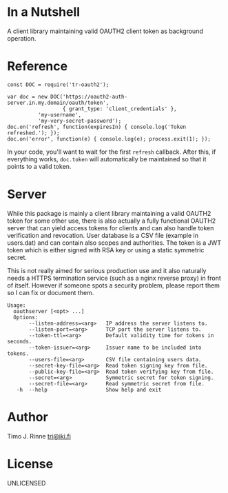 In a Nutshell
=============

A client library maintaining valid OAUTH2 client token as background
operation.


Reference
=========

```
const DOC = require('tr-oauth2');

var doc = new DOC('https://oauth2-auth-server.in.my.domain/oauth/token',
                  { grant_type: 'client_credentials' },
		  'my-username',
		  'my-very-secret-password');
doc.on('refresh', function(expiresIn) { console.log('Token refreshed.'); });
doc.on('error', function(e) { console.log(e); process.exit(1); });
```

In your code, you'll want to wait for the first `refresh`
callback. After this, if everything works, `doc.token` will
automatically be maintained so that it points to a valid token.

Server
======

While this package is mainly a client library maintaining a valid
OAUTH2 token for some other use, there is also actually a fully
functional OAUTH2 server that can yield access tokens for clients and
can also handle token verification and revocation. User database is a
CSV file (example in users.dat) and can contain also scopes and
authorities. The token is a JWT token which is either signed with RSA
key or using a static symmetric secret.

This is not really aimed for serious production use and it also
naturally needs a HTTPS termination service (such as a nginx reverse
proxy) in front of itself. However if someone spots a security
problem, please report them so I can fix or document them.

```
Usage:
  oauthserver [<opt> ...]
  Options:
       --listen-address=<arg>   IP address the server listens to.
       --listen-port=<arg>      TCP port the server listens to.
       --token-ttl=<arg>        Default validity time for tokens in seconds.
       --token-issuer=<arg>     Issuer name to be included into tokens.
       --users-file=<arg>       CSV file containing users data.
       --secret-key-file=<arg>  Read token signing key from file.
       --public-key-file=<arg>  Read token verifying key from file.
       --secret=<arg>           Symmetric secret for token signing.
       --secret-file=<arg>      Read symmetric secret from file.
   -h  --help                   Show help and exit
```


Author
======

Timo J. Rinne <tri@iki.fi>


License
=======

UNLICENSED
